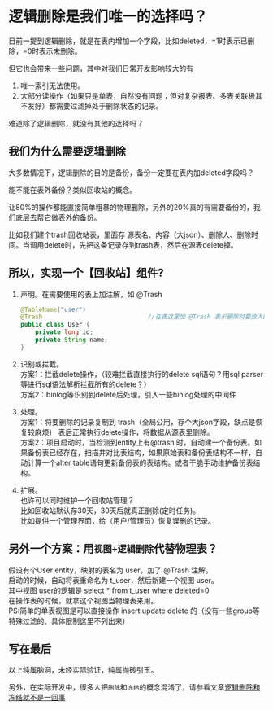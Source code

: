 # 逻辑删除是我们唯一的选择吗？
目前一提到逻辑删除，就是在表内增加一个字段，比如deleted，=1时表示已删除，=0时表示未删除。

但它也会带来一些问题，其中对我们日常开发影响较大的有

1. 唯一索引无法使用。
2. 大部分读操作（如果只是单表，自然没有问题；但对复杂报表、多表关联极其不友好）都需要过滤掉处于删除状态的记录。

难道除了逻辑删除，就没有其他的选择吗？

## 我们为什么需要逻辑删除
大多数情况下，逻辑删除的目的是备份，备份一定要在表内加deleted字段吗？

能不能在表外备份？类似回收站的概念。

让80%的操作都能直接简单粗暴的物理删除，另外的20%真的有需要备份的，我们底层去帮它做表外的备份。

比如我们建个trash回收站表，里面存 源表名、内容（大json）、删除人、删除时间。当调用delete时，先把这条记录存到trash表，然后在源表delete掉。

## 所以，实现一个【回收站】组件?
1. 声明。在需要使用的表上加注解，如 @Trash

    ```java
    @TableName("user")
    @Trash                             //在表这里加 @Trash 表示删除时要放入回收站
    public class User {
        private long id;
        private String name;
    }
    ```
2. 识别或拦截。  
   方案1：拦截delete操作，（较难拦截直接执行的delete sql语句？用sql parser等进行sql语法解析拦截所有的delete？）  
   方案2：binlog等识别到delete后处理，引入一些binlog处理的中间件
3. 处理。  
   方案1：将要删除的记录复制到 trash（全局公用，存个大json字段，缺点是恢复较麻烦） 表后正常执行delete操作，将数据从源表里删除。  
   方案2：项目启动时，当检测到entity上有@trash 时，自动建一个备份表。如果备份表已经存在，扫描并对比表结构，如果原始表和备份表结构不一样，自动计算一个alter table语句更新备份表的表结构。或者干脆手动维护备份表结构。
4. 扩展。  
   也许可以同时维护一个回收站管理？  
   比如回收站默认存30天，30天后就真正删除(定时任务)。  
   比如提供一个管理界面，给（用户/管理员）恢复误删的记录。

## 另外一个方案：用`视图+逻辑删除`代替物理表？

假设有个User entity，映射的表名为 user，加了 @Trash 注解。  
启动的时候，自动将表重命名为 t_user，然后新建一个视图 user。  
其中视图 user的逻辑是 select * from t_user where deleted=0  
在操作表的时候，就拿这个视图当物理表来用。  
PS:简单的单表视图是可以直接操作 insert update delete 的（没有一些group等特殊过滤的、具体限制这里不列出来）

## 写在最后
以上纯属脑洞，未经实际验证，纯属抛砖引玉。  

另外，在实际开发中，很多人把`删除`和`冻结`的概念混淆了，请参看文章[逻辑删除和冻结就不是一回事](./逻辑删除和冻结就不是一回事.md)
